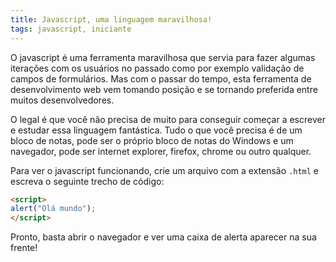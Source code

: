 ```yaml
---
title: Javascript, uma linguagem maravilhosa!
tags: javascript, iniciante
---
```


O javascript é uma ferramenta maravilhosa que servia para fazer algumas iterações com os
usuários no passado como por exemplo validação de campos de formulários. Mas com o passar
do tempo, esta ferramenta de desenvolvimento web vem tomando posição e se tornando
preferida entre muitos desenvolvedores.

O legal é que você não precisa de muito para conseguir começar a escrever e estudar essa
linguagem fantástica. Tudo o que você precisa é de um bloco de notas, pode ser o próprio
bloco de notas do Windows e um navegador, pode ser internet explorer, firefox, chrome ou
outro qualquer.

Para ver o javascript funcionando, crie um arquivo com a extensão `.html` e escreva o
seguinte trecho de código:

```html
<script>
alert("Olá mundo");
</script>
```

Pronto, basta abrir o navegador e ver uma caixa de alerta aparecer na sua frente!
